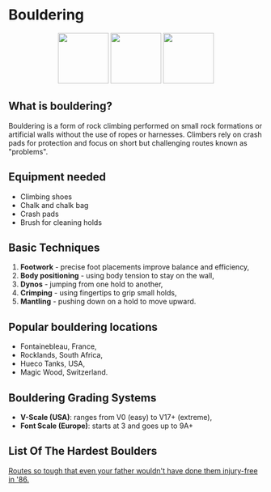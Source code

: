 # Bouldering

<p align="center">
  <img src="image1.jpeg" height="100px">
  <img src="image2.jpeg" height="100px">
  <img src="image3.jpeg" height="100px">
</p>

## What is bouldering?
Bouldering is a form of rock climbing performed on small rock formations or artificial walls without the use of ropes or harnesses. Climbers rely on crash pads for protection and focus on short but challenging routes known as "problems".

## Equipment needed
- Climbing shoes
- Chalk and chalk bag
- Crash pads
- Brush for cleaning holds

## Basic Techniques
1. **Footwork** - precise foot placements improve balance and efficiency,
2. **Body positioning** - using body tension to stay on the wall,
3. **Dynos** - jumping from one hold to another,
4. **Crimping** - using fingertips to grip small holds,
5. **Mantling** - pushing down on a hold to move upward.

## Popular bouldering locations
- Fontainebleau, France,
- Rocklands, South Africa,
- Hueco Tanks, USA,
- Magic Wood, Switzerland.

## Bouldering Grading Systems
- **V-Scale (USA)**: ranges from V0 (easy) to V17+ (extreme),
- **Font Scale (Europe)**: starts at 3 and goes up to 9A+

## List Of The Hardest Boulders
[Routes so tough that even your father wouldn't have done them injury-free in '86.](boulders.md)
